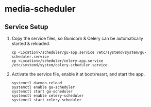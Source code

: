 # media-scheduler

## Service Setup
1. Copy the service files, so Gunicorn & Celery can be automatically started & reloaded.
	
	```
	cp <Location>/scheduler/gu-app.service /etc/systemd/system/gu-scheduler.service
	cp <Location>/scheduler/celery-app.service /etc/systemd/system/celery-scheduler.service
	```

1. Activate the service file, enable it at boot/resart, and start the app.

	```
	systemctl daemon-reload
	systemctl enable gu-scheduler
	systemctl start gu-scheduler
	systemctl enable celery-scheduler
	systemctl start celery-scheduler
	```
